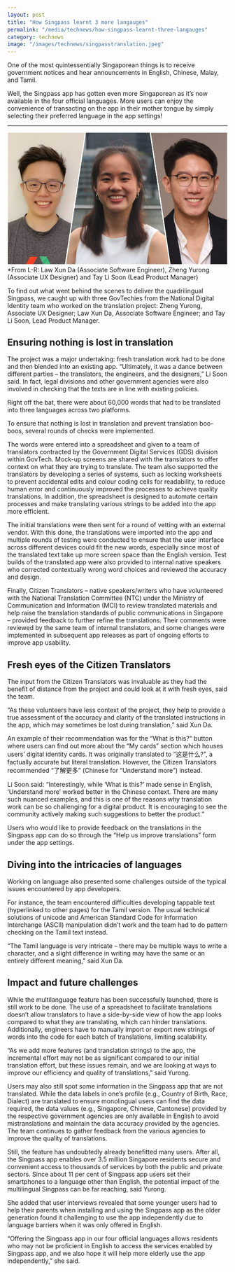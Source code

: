 ```yaml
---
layout: post
title: "How Singpass learnt 3 more langauges"
permalink: "/media/technews/how-singpass-learnt-three-langauges"
category: technews
image: "/images/technews/singpasstranslation.jpeg"
---
```


One of the most quintessentially Singaporean things is to receive government notices and hear announcements in English, Chinese, Malay, and Tamil. 

Well, the Singpass app has gotten even more Singaporean as it’s now available in the four official languages. More users can enjoy the convenience of transacting on the app in their mother tongue by simply selecting their preferred language in the app settings!

---

![Engineers who worked on the translation](/images/technews/singpasstranslation.jpeg)
*From L-R: Law Xun Da (Associate Software Engineer), Zheng Yurong (Associate UX Designer) and Tay Li Soon (Lead Product Manager)

To find out what went behind the scenes to deliver the quadrilingual Singpass, we caught up with three GovTechies from the National Digital Identity team who worked on the translation project: Zheng Yurong, Associate UX Designer; Law Xun Da, Associate Software Engineer; and Tay Li Soon, Lead Product Manager.

## Ensuring nothing is lost in translation

The project was a major undertaking: fresh translation work had to be done and then blended into an existing app. “Ultimately, it was a dance between different parties – the translators, the engineers, and the designers,” Li Soon said. In fact, legal divisions and other government agencies were also involved in checking that the texts are in line with existing policies.

Right off the bat, there were about 60,000 words that had to be translated into three languages across two platforms. 

To ensure that nothing is lost in translation and prevent translation boo-boos, several rounds of checks were implemented. 

The words were entered into a spreadsheet and given to a team of translators contracted by the Government Digital Services (GDS) division within GovTech. Mock-up screens are shared with the translators to offer context on what they are trying to translate. The team also supported the translators by developing a series of systems, such as locking worksheets to prevent accidental edits and colour coding cells for readability, to reduce human error and continuously improved the processes to achieve quality translations. In addition, the spreadsheet is designed to automate certain processes and make translating various strings to be added into the app more efficient.

The initial translations were then sent for a round of vetting with an external vendor. With this done, the translations were imported into the app and multiple rounds of testing were conducted to ensure that the user interface across different devices could fit the new words, especially since most of the translated text take up more screen space than the English version. Test builds of the translated app were also provided to internal native speakers who corrected contextually wrong word choices and reviewed the accuracy and design.

Finally, Citizen Translators – native speakers/writers who have volunteered with the National Translation Committee (NTC) under the Ministry of Communication and Information (MCI) to review translated materials and help raise the translation standards of public communications in Singapore – provided feedback to further refine the translations. Their comments were reviewed by the same team of internal translators, and some changes were implemented in subsequent app releases as part of ongoing efforts to improve app usability.

## Fresh eyes of the Citizen Translators

The input from the Citizen Translators was invaluable as they had the benefit of distance from the project and could look at it with fresh eyes, said the team. 

“As these volunteers have less context of the project, they help to provide a true assessment of the accuracy and clarity of the translated instructions in the app, which may sometimes be lost during translation,” said Xun Da. 

An example of their recommendation was for the “What is this?” button where users can find out more about the “My cards” section which houses users’ digital identity cards. It was originally translated to “这是什么?”, a factually accurate but literal translation. However, the Citizen Translators recommended “了解更多” (Chinese for “Understand more”) instead. 

Li Soon said: “Interestingly, while ‘What is this?’ made sense in English, ‘Understand more’ worked better in the Chinese context. There are many such nuanced examples, and this is one of the reasons why translation work can be so challenging for a digital product. It is encouraging to see the community actively making such suggestions to better the product.”

Users who would like to provide feedback on the translations in the Singpass app can do so through the “Help us improve translations” form under the app settings.

## Diving into the intricacies of languages

Working on language also presented some challenges outside of the typical issues encountered by app developers. 

For instance, the team encountered difficulties developing tappable text (hyperlinked to other pages) for the Tamil version. The usual technical solutions of unicode and American Standard Code for Information Interchange (ASCII) manipulation didn’t work and the team had to do pattern checking on the Tamil text instead. 

“The Tamil language is very intricate – there may be multiple ways to write a character, and a slight difference in writing may have the same or an entirely different meaning,” said Xun Da. 

## Impact and future challenges

While the multilanguage feature has been successfully launched, there is still work to be done. The use of a spreadsheet to facilitate translations doesn’t allow translators to have a side-by-side view of how the app looks compared to what they are translating, which can hinder translations. Additionally, engineers have to manually import or export new strings of words into the code for each batch of translations, limiting scalability. 

“As we add more features (and translation strings) to the app, the incremental effort may not be as significant compared to our initial translation effort, but these issues remain, and we are looking at ways to improve our efficiency and quality of translations,” said Yurong.

Users may also still spot some information in the Singpass app that are not translated. While the data labels in one’s profile (e.g., Country of Birth, Race, Dialect) are translated to ensure monolingual users can find the data required, the data values (e.g., Singapore, Chinese, Cantonese) provided by the respective government agencies are only available in English to avoid mistranslations and maintain the data accuracy provided by the agencies. The team continues to gather feedback from the various agencies to improve the quality of translations.

Still, the feature has undoubtedly already benefitted many users. After all, the Singpass app enables over 3.5 million Singapore residents secure and convenient access to thousands of services by both the public and private sectors. Since about 11 per cent of Singpass app users set their smartphones to a language other than English, the potential impact of the multilingual Singpass can be far reaching, said Yurong. 

She added that user interviews revealed that some younger users had to help their parents when installing and using the Singpass app as the older generation found it challenging to use the app independently due to language barriers when it was only offered in English. 

“Offering the Singpass app in our four official languages allows residents who may not be proficient in English to access the services enabled by Singpass app, and we also hope it will help more elderly use the app independently,” she said.

